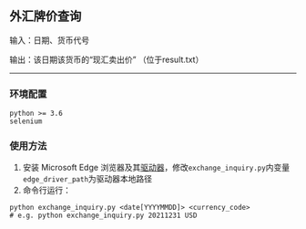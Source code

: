 ## 外汇牌价查询

输入：日期、货币代号

输出：该日期该货币的“现汇卖出价” （位于result.txt）

---

### 环境配置

```
python >= 3.6
selenium
```

### 使用方法

 1. 安装 Microsoft Edge 浏览器及其[驱动器](https://developer.microsoft.com/en-us/microsoft-edge/tools/webdriver/?form=MA13LH)，修改`exchange_inquiry.py`内变量`edge_driver_path`为驱动器本地路径
 2. 命令行运行：
```
python exchange_inquiry.py <date[YYYYMMDD]> <currency_code>
# e.g. python exchange_inquiry.py 20211231 USD
```
